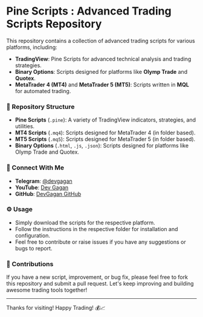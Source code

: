 # Pine Scripts : Advanced Trading Scripts Repository

This repository contains a collection of advanced trading scripts for various platforms, including:

- **TradingView**: Pine Scripts for advanced technical analysis and trading strategies.
- **Binary Options**: Scripts designed for platforms like **Olymp Trade** and **Quotex**.
- **MetaTrader 4 (MT4)** and **MetaTrader 5 (MT5)**: Scripts written in **MQL** for automated trading.

### 📂 Repository Structure

- **Pine Scripts** (`.pine`): A variety of TradingView indicators, strategies, and utilities.
- **MT4 Scripts** (`.mq4`): Scripts designed for MetaTrader 4 (in folder based).
- **MT5 Scripts** (`.mq5`): Scripts designed for MetaTrader 5 (in folder based).
- **Binary Options** (`.html`, `.js`, `.json`): Scripts designed for platforms like Olymp Trade and Quotex.

### 🔗 Connect With Me

- **Telegram**: [@devgagan](https://t.me/team_spy_pro)
- **YouTube**: [Dev Gagan](https://www.youtube.com/@dev_gagan)
- **GitHub**: [DevGagan GitHub](https://github.com/devgaganin)

### ⚙️ Usage

- Simply download the scripts for the respective platform.
- Follow the instructions in the respective folder for installation and configuration.
- Feel free to contribute or raise issues if you have any suggestions or bugs to report.

### 🚀 Contributions

If you have a new script, improvement, or bug fix, please feel free to fork this repository and submit a pull request. Let's keep improving and building awesome trading tools together!

---

Thanks for visiting! Happy Trading! 💰📈
